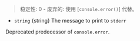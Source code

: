 <!-- YAML
added: v0.3.0
deprecated: v0.11.3
-->

> 稳定性: 0 - 废弃的: 使用 [`console.error()`] 代替。

* `string` {string} The message to print to `stderr`

Deprecated predecessor of `console.error`.

